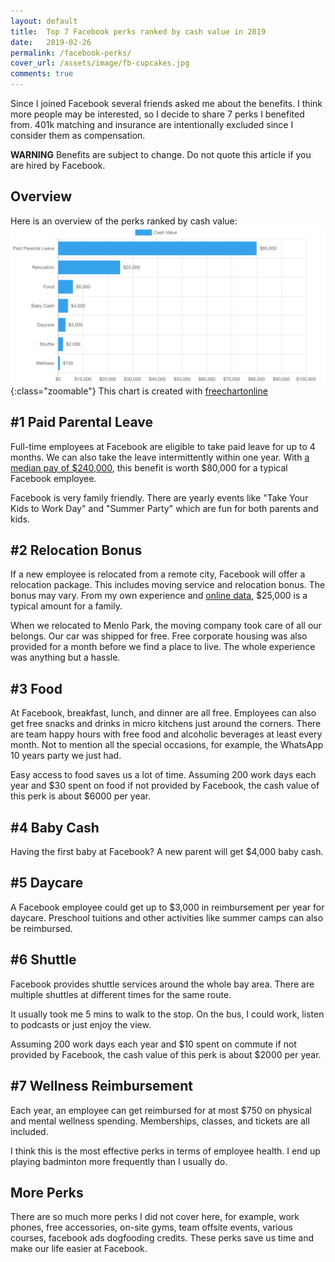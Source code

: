 ```yaml
---
layout: default
title:  Top 7 Facebook perks ranked by cash value in 2019
date:   2019-02-26
permalink: /facebook-perks/
cover_url: /assets/image/fb-cupcakes.jpg
comments: true
---
```


Since I joined Facebook several friends asked me about the benefits. I think more people may be interested, so I decide to share 7 perks I benefited from. 401k matching and insurance are intentionally excluded since I consider them as compensation.

**WARNING** Benefits are subject to change. Do not quote this article if you are hired by Facebook.

## Overview
Here is an overview of the perks ranked by cash value:
![GitHub Settings](/assets/image/fb-perks-ranked.png){:class="zoomable"}
This chart is created with [freechartonline](http://bit.ly/2J8zT9O)

## #1 Paid Parental Leave
Full-time employees at Facebook are eligible to take paid leave for up to 4 months. We can also take the leave intermittently within one year. With [a median pay of $240,000](https://www.sfchronicle.com/business/networth/article/Yes-median-pay-at-Facebook-really-is-about-12870786.php), this benefit is worth $80,000 for a typical Facebook employee.

Facebook is very family friendly. There are yearly events like "Take Your Kids to Work Day" and "Summer Party" which are fun for both parents and kids.

## #2 Relocation Bonus
If a new employee is relocated from a remote city, Facebook will offer a relocation package. This includes moving service and relocation bonus. The bonus may vary. From my own experience and [online data](https://www.teamblind.com/article/Facebook-New-Employee-Relocation-Bonus-O8czDUNu), $25,000 is a typical amount for a family.

When we relocated to Menlo Park, the moving company took care of all our belongs. Our car was shipped for free. Free corporate housing was also provided for a month before we find a place to live. The whole experience was anything but a hassle.

## #3 Food
At Facebook, breakfast, lunch, and dinner are all free. Employees can also get free snacks and drinks in micro kitchens just around the corners. There are team happy hours with free food and alcoholic beverages at least every month. Not to mention all the special occasions, for example, the WhatsApp 10 years party we just had.

Easy access to food saves us a lot of time. Assuming 200 work days each year and $30 spent on food if not provided by Facebook, the cash value of this perk is about $6000 per year.

## #4 Baby Cash
Having the first baby at Facebook? A new parent will get $4,000 baby cash.

## #5 Daycare
A Facebook employee could get up to $3,000 in reimbursement per year for daycare. Preschool tuitions and other activities like summer camps can also be reimbursed.

## #6 Shuttle
Facebook provides shuttle services around the whole bay area. There are multiple shuttles at different times for the same route.

It usually took me 5 mins to walk to the stop. On the bus, I could work, listen to podcasts or just enjoy the view.

Assuming 200 work days each year and $10 spent on commute if not provided by Facebook, the cash value of this perk is about $2000 per year.

## #7 Wellness Reimbursement
Each year, an employee can get reimbursed for at most $750 on physical and mental wellness spending. Memberships, classes, and tickets are all included.

I think this is the most effective perks in terms of employee health. I end up playing badminton more frequently than I usually do.

## More Perks
There are so much more perks I did not cover here, for example, work phones, free accessories, on-site gyms, team offsite events, various courses, facebook ads dogfooding credits. These perks save us time and make our life easier at Facebook.
